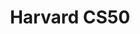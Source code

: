 ---
title: 'Harvard CS50'
technology: 'AI'
description: 'Lorem'
pubDate: 'Jul 28 2024'
heroImage: '/AI.jpg'
---